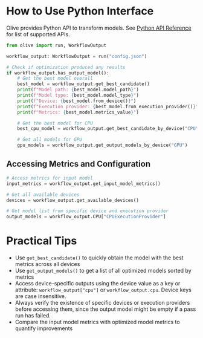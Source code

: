 # How to Use Python Interface

Olive provides Python API to transform models. See [Python API Reference](../reference/python_api.md) for list of supported APIs.

```python
from olive import run, WorkflowOutput

workflow_output: WorkflowOutput = run("config.json")

# Check if optimization produced any results
if workflow_output.has_output_model():
    # Get the best model overall
    best_model = workflow_output.get_best_candidate()
    print(f"Model path: {best_model.model_path}")
    print(f"Model type: {best_model.model_type}")
    print(f"Device: {best_model.from_device()}")
    print(f"Execution provider: {best_model.from_execution_provider()}")
    print(f"Metrics: {best_model.metrics_value}")

    # Get the best model for CPU
    best_cpu_model = workflow_output.get_best_candidate_by_device("CPU")

    # Get all models for GPU
    gpu_models = workflow_output.get_output_models_by_device("GPU")
```

## Accessing Metrics and Configuration

```python
# Access metrics for input model
input_metrics = workflow_output.get_input_model_metrics()

# Get all available devices
devices = workflow_output.get_available_devices()

# Get model list from specific device and execution provider
output_models = workflow_output.CPU["CPUExecutionProvider"]
```

# Practical Tips

- Use `get_best_candidate()` to quickly obtain the model with the best metrics across all devices
- Use `get_output_models()` to get a list of all optimized models sorted by metrics
- Access device-specific outputs using the device value as a key or attribute: `workflow_output["cpu"]` or `workflow_output.cpu`. Device keys are case insensitive.
- Always verify the existence of specific devices or execution providers before accessing them, since the output model might be empty if a pass run has failed.
- Compare the input model metrics with optimized model metrics to quantify improvements
